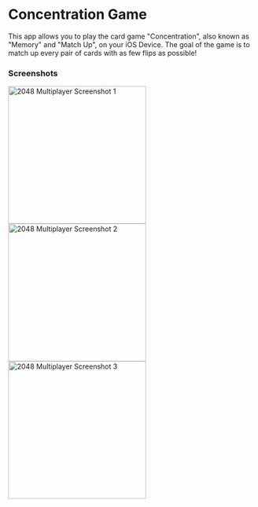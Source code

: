 # Concentration Game

This app allows you to play the card game "Concentration", also known as "Memory" and "Match Up", on your iOS Device. The goal of the game is to match up every pair of cards with as few flips as possible!

### Screenshots

<a href="http://imgur.com/tKABtme.png"><img src="http://imgur.com/tKABtme.png" width="280" alt="2048 Multiplayer Screenshot 1"></a>
<a href="http://imgur.com/EOfw7e6.png"><img src="http://imgur.com/EOfw7e6.png" width="280" alt="2048 Multiplayer Screenshot 2"></a>
<a href="http://i.imgur.com/ZYC6t18.png"><img src="http://i.imgur.com/ZYC6t18.png" width="280" alt="2048 Multiplayer Screenshot 3"></a>